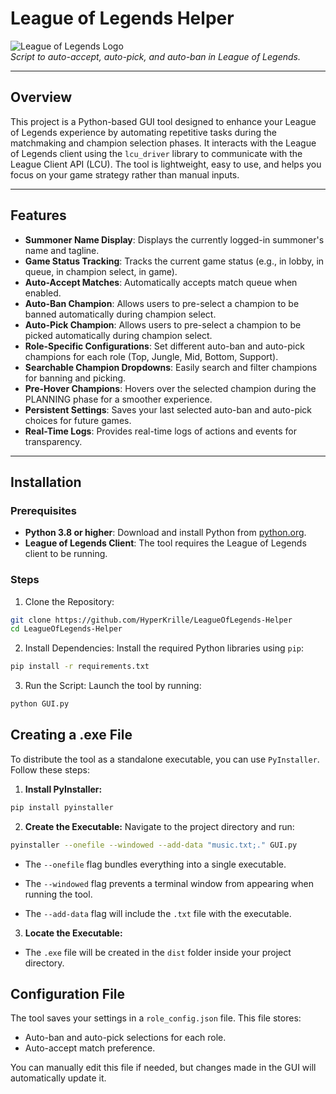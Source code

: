 # League of Legends Helper

![League of Legends Logo](https://upload.wikimedia.org/wikipedia/commons/2/2a/LoL_icon.png)  
*Script to auto-accept, auto-pick, and auto-ban in League of Legends.*

---

## **Overview**

This project is a Python-based GUI tool designed to enhance your League of Legends experience by automating repetitive tasks during the matchmaking and champion selection phases. It interacts with the League of Legends client using the `lcu_driver` library to communicate with the League Client API (LCU). The tool is lightweight, easy to use, and helps you focus on your game strategy rather than manual inputs.

---

## **Features**

- **Summoner Name Display**: Displays the currently logged-in summoner's name and tagline.
- **Game Status Tracking**: Tracks the current game status (e.g., in lobby, in queue, in champion select, in game).
- **Auto-Accept Matches**: Automatically accepts match queue when enabled.
- **Auto-Ban Champion**: Allows users to pre-select a champion to be banned automatically during champion select.
- **Auto-Pick Champion**: Allows users to pre-select a champion to be picked automatically during champion select.
- **Role-Specific Configurations**: Set different auto-ban and auto-pick champions for each role (Top, Jungle, Mid, Bottom, Support).
- **Searchable Champion Dropdowns**: Easily search and filter champions for banning and picking.
- **Pre-Hover Champions**: Hovers over the selected champion during the PLANNING phase for a smoother experience.
- **Persistent Settings**: Saves your last selected auto-ban and auto-pick choices for future games.
- **Real-Time Logs**: Provides real-time logs of actions and events for transparency.

---

## **Installation**

### Prerequisites
- **Python 3.8 or higher**: Download and install Python from [python.org](https://www.python.org/).
- **League of Legends Client**: The tool requires the League of Legends client to be running.
### Steps
1. Clone the Repository:

```bash
git clone https://github.com/HyperKrille/LeagueOfLegends-Helper
cd LeagueOfLegends-Helper
```
2. Install Dependencies:
Install the required Python libraries using `pip`:
```bash
pip install -r requirements.txt
```

3. Run the Script:
Launch the tool by running:
```bash
python GUI.py
```

## Creating a .exe File

To distribute the tool as a standalone executable, you can use `PyInstaller`. Follow these steps:

1. **Install PyInstaller:**

```bash
pip install pyinstaller
```
2. **Create the Executable:**
Navigate to the project directory and run:

```bash
pyinstaller --onefile --windowed --add-data "music.txt;." GUI.py
```
* The `--onefile` flag bundles everything into a single executable.

* The `--windowed` flag prevents a terminal window from appearing when running the tool.

* The `--add-data` flag will include the `.txt` file with the executable.

3. **Locate the Executable:**

* The `.exe` file will be created in the `dist` folder inside your project directory.

## Configuration File

The tool saves your settings in a `role_config.json` file. This file stores:

* Auto-ban and auto-pick selections for each role.
* Auto-accept match preference.

You can manually edit this file if needed, but changes made in the GUI will automatically update it.



